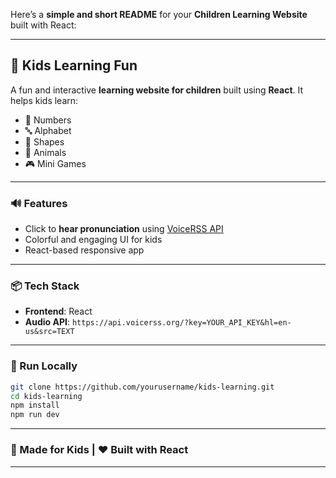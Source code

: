 Here’s a **simple and short README** for your **Children Learning Website** built with React:

---

## 🎨 Kids Learning Fun

A fun and interactive **learning website for children** built using **React**. It helps kids learn:

* 🔢 Numbers
* 🔤 Alphabet
* 🔷 Shapes
* 🐶 Animals
* 🎮 Mini Games

---

### 🔊 Features

* Click to **hear pronunciation** using [VoiceRSS API](https://www.voicerss.org/)
* Colorful and engaging UI for kids
* React-based responsive app

---

### 📦 Tech Stack

* **Frontend**: React
* **Audio API**:
  `https://api.voicerss.org/?key=YOUR_API_KEY&hl=en-us&src=TEXT`

---

### 🚀 Run Locally

```bash
git clone https://github.com/yourusername/kids-learning.git
cd kids-learning
npm install
npm run dev
```

---

### 🧒 Made for Kids | ❤️ Built with React

---

